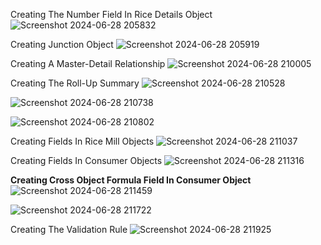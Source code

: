 Creating The Number Field In Rice Details Object
![Screenshot 2024-06-28 205832](https://github.com/skRahil06/A-CRM-APPLICATION-FOR-WHOLESALE-RICE-MILL/assets/110285265/5acd436a-4a94-4cc7-abe4-675a8356627b)

 
Creating Junction Object
![Screenshot 2024-06-28 205919](https://github.com/skRahil06/A-CRM-APPLICATION-FOR-WHOLESALE-RICE-MILL/assets/110285265/8d9488a7-d8c1-439f-8cbb-06f6bc944b49)


Creating A Master-Detail Relationship
![Screenshot 2024-06-28 210005](https://github.com/skRahil06/A-CRM-APPLICATION-FOR-WHOLESALE-RICE-MILL/assets/110285265/92e71ada-9e6e-48d9-bf69-778ac4b85003)


Creating The Roll-Up Summary
![Screenshot 2024-06-28 210528](https://github.com/skRahil06/A-CRM-APPLICATION-FOR-WHOLESALE-RICE-MILL/assets/110285265/e27cb6d6-7159-463a-a2de-b57cb52dbf70)

![Screenshot 2024-06-28 210738](https://github.com/skRahil06/A-CRM-APPLICATION-FOR-WHOLESALE-RICE-MILL/assets/110285265/7139ac18-07f4-42ab-940c-43a7d61ceb72)

![Screenshot 2024-06-28 210802](https://github.com/skRahil06/A-CRM-APPLICATION-FOR-WHOLESALE-RICE-MILL/assets/110285265/17b519cb-1970-4785-a5d5-0452859c4ab5)


Creating Fields In Rice Mill Objects
![Screenshot 2024-06-28 211037](https://github.com/skRahil06/A-CRM-APPLICATION-FOR-WHOLESALE-RICE-MILL/assets/110285265/dad95afa-2bbe-4526-b36d-74e3012c748f)


Creating Fields In Consumer Objects
![Screenshot 2024-06-28 211316](https://github.com/skRahil06/A-CRM-APPLICATION-FOR-WHOLESALE-RICE-MILL/assets/110285265/aeffb370-9563-41d5-9160-7b3371433c78)


**Creating Cross Object Formula Field In Consumer Object**
![Screenshot 2024-06-28 211459](https://github.com/skRahil06/A-CRM-APPLICATION-FOR-WHOLESALE-RICE-MILL/assets/110285265/209880ab-0c8f-4b0f-9f5f-1c5735e0ced4)

![Screenshot 2024-06-28 211722](https://github.com/skRahil06/A-CRM-APPLICATION-FOR-WHOLESALE-RICE-MILL/assets/110285265/a79ccfb4-7d58-4f68-b0b7-617a027ed6dc)


Creating The Validation Rule
![Screenshot 2024-06-28 211925](https://github.com/skRahil06/A-CRM-APPLICATION-FOR-WHOLESALE-RICE-MILL/assets/110285265/1526c75c-ad61-45df-ae2f-afcde153556b)

